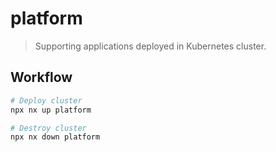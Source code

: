 # platform

> Supporting applications deployed in Kubernetes cluster.

## Workflow

```sh
# Deploy cluster
npx nx up platform

# Destroy cluster
npx nx down platform
```
